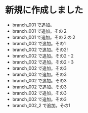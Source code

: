 # 新規に作成しました
  - branch_001 で追加。
  - branch_001 で追加。その２
  - branch_001 で追加。その２の２
  - branch_002 で追加。その1
  - branch_002 で追加。その2!
  - branch_002 で追加。その2 - 2
  - branch_002 で追加。その2 - 3
  - branch_002 で追加。その3
  - branch_002 で追加。その3
  - branch_002 で追加。その3
  - branch_002 で追加。その3
  - branch_002 で追加。その3
  - branch_002 で追加。その3
  - branch_002_2 で追加。その1

